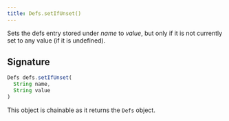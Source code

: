 ```yaml
---
title: Defs.setIfUnset()
---
```


Sets the defs entry stored under _name_ to _value_, but only if it 
is not currently set to any value (if it is undefined).

## Signature

```js
Defs defs.setIfUnset(
  String name,
  String value
)
```

This object is chainable as it returns the `Defs` object.
